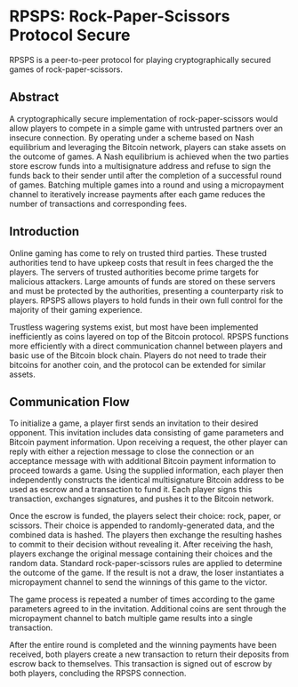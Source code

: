 # RPSPS: Rock-Paper-Scissors Protocol Secure

RPSPS is a peer-to-peer protocol for playing cryptographically secured games of rock-paper-scissors.

## Abstract

A cryptographically secure implementation of rock-paper-scissors would allow players to compete in a simple game with untrusted partners over an insecure connection.  By operating under a scheme based on Nash equilibrium and leveraging the Bitcoin network, players can stake assets on the outcome of games.  A Nash equilibrium is achieved when the two parties store escrow funds into a multisignature address and refuse to sign the funds back to their sender until after the completion of a successful round of games.  Batching multiple games into a round and using a micropayment channel to iteratively increase payments after each game reduces the number of transactions and corresponding fees.

## Introduction

Online gaming has come to rely on trusted third parties.  These trusted authorities tend to have upkeep costs that result in fees charged the the players.  The servers of trusted authorities become prime targets for malicious attackers.  Large amounts of funds are stored on these servers and must be protected by the authorities, presenting a counterparty risk to players.  RPSPS allows players to hold funds in their own full control for the majority of their gaming experience.

Trustless wagering systems exist, but most have been implemented inefficiently as coins layered on top of the Bitcoin protocol.  RPSPS functions more efficiently with a direct communication channel between players and basic use of the Bitcoin block chain.  Players do not need to trade their bitcoins for another coin, and the protocol can be extended for similar assets.


## Communication Flow

To initialize a game, a player first sends an invitation to their desired opponent. This invitation includes data consisting of game parameters and Bitcoin payment information. Upon receiving a request, the other player can reply with either a rejection message to close the connection or an acceptance message with with additional Bitcoin payment information to proceed towards a game. Using the supplied information, each player then independently constructs the identical multisignature Bitcoin address to be used as escrow and a transaction to fund it. Each player signs this transaction, exchanges signatures, and pushes it to the Bitcoin network.

Once the escrow is funded, the players select their choice: rock, paper, or scissors. Their choice is appended to randomly-generated data, and the combined data is hashed. The players then exchange the resulting hashes to commit to their decision without revealing it. After receiving the hash, players exchange the original message containing their choices and the random data. Standard rock-paper-scissors rules are applied to determine the outcome of the game. If the result is not a draw, the loser instantiates a micropayment channel to send the winnings of this game to the victor.

The game process is repeated a number of times according to the game parameters agreed to in the invitation. Additional coins are sent through the micropayment channel to batch multiple game results into a single transaction.

After the entire round is completed and the winning payments have been received, both players create a new transaction to return their deposits from escrow back to themselves. This transaction is signed out of escrow by both players, concluding the RPSPS connection.
